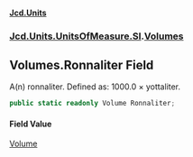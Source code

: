 #### [Jcd.Units](index.md 'index')
### [Jcd.Units.UnitsOfMeasure.SI](Jcd.Units.UnitsOfMeasure.SI.md 'Jcd.Units.UnitsOfMeasure.SI').[Volumes](Volumes.md 'Jcd.Units.UnitsOfMeasure.SI.Volumes')

## Volumes.Ronnaliter Field

A(n) ronnaliter. Defined as: 1000.0 × yottaliter.

```csharp
public static readonly Volume Ronnaliter;
```

#### Field Value
[Volume](Volume.md 'Jcd.Units.UnitTypes.Volume')